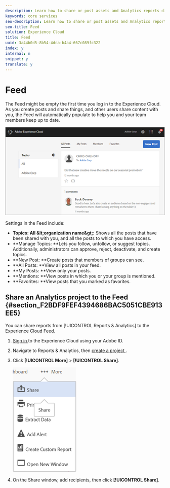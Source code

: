 ```yaml
---
description: Learn how to share or post assets and Analytics reports directly with others using your Experience Cloud Feed.
keywords: core services
seo-description: Learn how to share or post assets and Analytics reports directly with others using your Experience Cloud Feed.
seo-title: Feed
solution: Experience Cloud
title: Feed
uuid: 3a44b0d5-8b54-4dca-b4a4-667c089fc322
index: y
internal: n
snippet: y
translate: y
---
```


# Feed


<!-- <p>Next Pulse release info: work with Stephanie AU </p> -->
The Feed might be empty the first time you log in to the Experience Cloud. As you create posts and share things, and other users share content with you, the Feed will automatically populate to help you and your team members keep up to date. 

![](assets/posts.png) 

Settings in the Feed include: 

* **Topics: All &amp;lt;organization name&amp;gt;:** Shows all the posts that have been shared with you, and all the posts to which you have access.
* **Manage Topics: **Lets you follow, unfollow, or suggest topics. Additionally, administrators can approve, reject, deactivate, and create topics.
* **New Post: **Create posts that members of groups can see.
* **All Posts: **View all posts in your feed.
* **My Posts: **View only your posts.
* **Mentions: **View posts in which you or your group is mentioned.
* **Favorites: **View posts that you marked as favorites.

## Share an Analytics project to the Feed {#section_F2BDF9FEF4394686BAC5051CBE913EE5}

You can share reports from [!UICONTROL  Reports &amp; Analytics] to the Experience Cloud Feed. 

1. [ Sign in ](admin_getting_started/getting-started-experience-cloud.md#topic_AC564B6795334DE39359ADD87F52F2E0) to the Experience Cloud using your Adobe ID. 

1. Navigate to Reports &amp; Analytics, then [ create a project ](https://marketing.adobe.com/resources/help/en_US/analytics/analysis-workspace/freeform_overview.html). 

1. Click **[!UICONTROL  More]** > **[!UICONTROL  Share]**. 

   ![](assets/share_report.png) 

1. On the Share window, add recipients, then click **[!UICONTROL  Share]**. 

